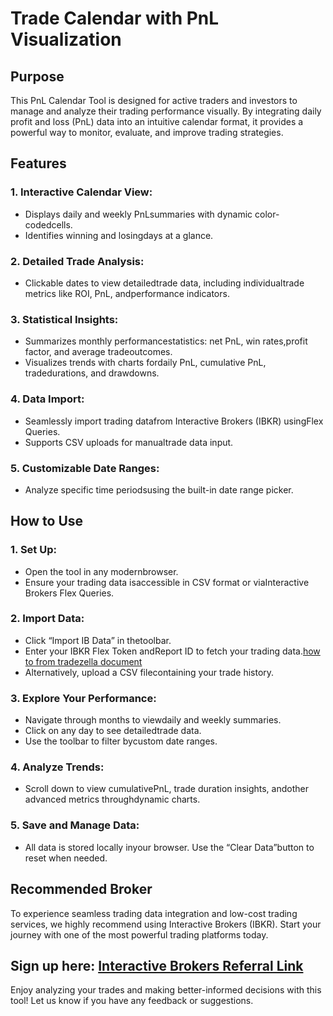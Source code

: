 # Trade Calendar with PnL Visualization

## Purpose

This PnL Calendar Tool is designed for active traders and investors to manage and analyze their trading performance visually. By integrating daily profit and loss (PnL) data into an intuitive calendar format, it provides a powerful way to monitor, evaluate, and improve trading strategies.

## Features

### 1.	Interactive Calendar View:
*	Displays daily and weekly PnLsummaries with dynamic color-codedcells.
*	Identifies winning and losingdays at a glance.
### 2.	Detailed Trade Analysis:
*	Clickable dates to view detailedtrade data, including individualtrade metrics like ROI, PnL, andperformance indicators.
### 3.	Statistical Insights:
*	Summarizes monthly performancestatistics: net PnL, win rates,profit factor, and average tradeoutcomes.
*	Visualizes trends with charts fordaily PnL, cumulative PnL, tradedurations, and drawdowns.
### 4.	Data Import:
*	Seamlessly import trading datafrom Interactive Brokers (IBKR) usingFlex Queries.
*	Supports CSV uploads for manualtrade data input.
### 5.	Customizable Date Ranges:
*	Analyze specific time periodsusing the built-in date range picker.

## How to Use

### 1.	Set Up:
*	Open the tool in any modernbrowser.
*	Ensure your trading data isaccessible in CSV format or viaInteractive Brokers Flex Queries.
### 2.	Import Data:
*	Click “Import IB Data” in thetoolbar.
*	Enter your IBKR Flex Token andReport ID to fetch your trading data.[how to from tradezella document](https://intercom.help/tradezella-4066d388d93c/en/articles/6063403-interactive-broker-how-to-sync-your-interactive-broker-ibkr-account-with-tradezella)
*	Alternatively, upload a CSV filecontaining your trade history.
### 3.	Explore Your Performance:
*	Navigate through months to viewdaily and weekly summaries.
*	Click on any day to see detailedtrade data.
*	Use the toolbar to filter bycustom date ranges.
### 4.	Analyze Trends:
*	Scroll down to view cumulativePnL, trade duration insights, andother advanced metrics throughdynamic charts.
### 5.	Save and Manage Data:
*	All data is stored locally inyour browser. Use the “Clear Data”button to reset when needed.

## Recommended Broker

To experience seamless trading data integration and low-cost trading services, we highly recommend using Interactive Brokers (IBKR). Start your journey with one of the most powerful trading platforms today.

## Sign up here: [Interactive Brokers Referral Link](https://ibkr.com/referral/yu950)

Enjoy analyzing your trades and making better-informed decisions with this tool! Let us know if you have any feedback or suggestions.